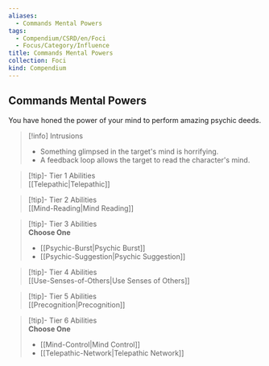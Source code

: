 ```yaml
---
aliases:
  - Commands Mental Powers
tags:
  - Compendium/CSRD/en/Foci
  - Focus/Category/Influence
title: Commands Mental Powers
collection: Foci
kind: Compendium
---
```

## Commands Mental Powers  
You have honed the power of your mind to perform amazing psychic deeds.  

>[!info] Intrusions  
>- Something glimpsed in the target's mind is horrifying.  
>- A feedback loop allows the target to read the character's mind.  


>[!tip]- Tier 1 Abilities  
> [[Telepathic|Telepathic]]  


>[!tip]- Tier 2 Abilities  
> [[Mind-Reading|Mind Reading]]  


>[!tip]- Tier 3 Abilities  
> **Choose One**  
>- [[Psychic-Burst|Psychic Burst]]  
>- [[Psychic-Suggestion|Psychic Suggestion]]  


>[!tip]- Tier 4 Abilities  
> [[Use-Senses-of-Others|Use Senses of Others]]  


>[!tip]- Tier 5 Abilities  
> [[Precognition|Precognition]]  


>[!tip]- Tier 6 Abilities  
> **Choose One**  
>- [[Mind-Control|Mind Control]]  
>- [[Telepathic-Network|Telepathic Network]]